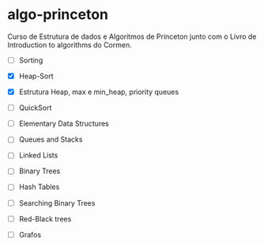 # algo-princeton
Curso de Estrutura de dados e Algoritmos de Princeton junto com o Livro de Introduction to algorithms do Cormen.




- [ ] Sorting
- [x] Heap-Sort
- [x] Estrutura Heap, max e min_heap, priority queues
- [ ] QuickSort

- [ ] Elementary Data Structures
- [ ] Queues and Stacks
- [ ] Linked Lists
- [ ] Binary Trees
- [ ] Hash Tables
- [ ] Searching Binary Trees
- [ ] Red-Black trees
- [ ] Grafos